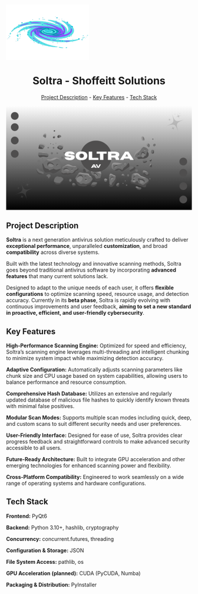 <img src="Soltra_logo.png" alt="" align="center" width="225" height="150"><h1 align="center">Soltra - Shoffeitt Solutions</h1>
<p align="center"><a href="#project-description">Project Description</a> - <a href="#key-features">Key Features</a> - <a href="#technology-stack">Tech Stack</a></p>

<img src="SoltraPresent.png" alt="" align="center" width="auto" height="auto">

## Project Description

<img src="" alt="">**Soltra** is a next generation antivirus solution meticulously crafted to deliver **exceptional performance**, unparalleled **customization**, and broad **compatibility** across diverse systems.

Built with the latest technology and innovative scanning methods, Soltra goes beyond traditional antivirus software by incorporating **advanced features** that many current solutions lack.

Designed to adapt to the unique needs of each user, it offers **flexible configurations** to optimize scanning speed, resource usage, and detection accuracy. Currently in its **beta phase**, Soltra is rapidly evolving with continuous improvements and user feedback, **aiming to set a new standard in proactive, efficient, and user-friendly cybersecurity**.
<img src="" alt="">

## Key Features

**High-Performance Scanning Engine:** Optimized for speed and efficiency, Soltra’s scanning engine leverages multi-threading and intelligent chunking to minimize system impact while maximizing detection accuracy.

**Adaptive Configuration:** Automatically adjusts scanning parameters like chunk size and CPU usage based on system capabilities, allowing users to balance performance and resource consumption.

**Comprehensive Hash Database:** Utilizes an extensive and regularly updated database of malicious file hashes to quickly identify known threats with minimal false positives.

**Modular Scan Modes:** Supports multiple scan modes including quick, deep, and custom scans to suit different security needs and user preferences.

**User-Friendly Interface:** Designed for ease of use, Soltra provides clear progress feedback and straightforward controls to make advanced security accessible to all users.

**Future-Ready Architecture:** Built to integrate GPU acceleration and other emerging technologies for enhanced scanning power and flexibility.

**Cross-Platform Compatibility:** Engineered to work seamlessly on a wide range of operating systems and hardware configurations.

## Tech Stack

**Frontend:** PyQt6

**Backend:** Python 3.10+, hashlib, cryptography

**Concurrency:** concurrent.futures, threading

**Configuration & Storage:** JSON

**File System Access:** pathlib, os

**GPU Acceleration (planned):** CUDA (PyCUDA, Numba)

**Packaging & Distribution:** PyInstaller
